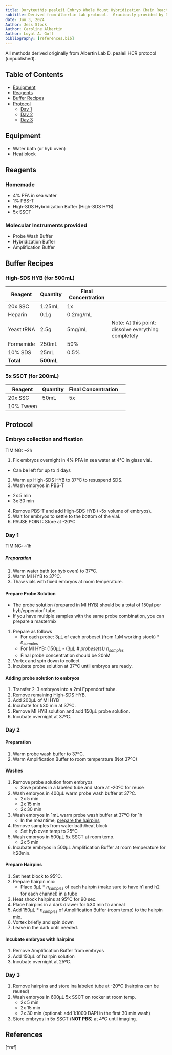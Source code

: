 ```yaml
---
title: Doryteuthis pealeii Embryo Whole Mount Hybridization Chain Reaction (HCR)
subtitle: Derived from Albertin Lab protocol.  Graciously provided by Dr. Jess Stock
date: Jun 3, 2024
Author: Jess Stock
Author: Caroline Albertin
Author: Loyal A. Goff
bibliography: [references.bib]
---
```


<link href="/styles.css" rel="stylesheet">

All methods derived originally from Albertin Lab D. pealeii HCR protocol (unpublished).

## Table of Contents

- [Equipment](#equipment)
- [Reagents](#reagents)
- [Buffer Recipes](#buffer-recipes)
- [Protocol](#protocol)
  - [Day 1](#day-1)
  - [Day 2](#day-2)
  - [Day 3](#day-3)

## Equipment

- Water bath (or hyb oven)
- Heat block

## Reagents

### Homemade

- 4% PFA in sea water
- 1% PBS-T
- High-SDS Hybridization Buffer (High-SDS HYB)
- 5x SSCT

### Molecular Instruments provided

- Probe Wash Buffer
- Hybridization Buffer
- Amplification Buffer

## Buffer Recipes

### High-SDS HYB (for 500mL)

| Reagent | Quantity | Final Concentration |  |
|---------|----------|---------------------|-------|
| 20x SSC | 1.25mL   | 1x | |
| Heparin | 0.1g     | 0.2mg/mL | |
| Yeast tRNA | 2.5g  | 5mg/mL |<span class="tip">Note:</span> At this point: dissolve everything completely |
| Formamide | 250mL | 50% | |
| 10% SDS | 25mL | 0.5% | |
| **Total** | **500mL** | | |

### 5x SSCT (for 200mL)

| Reagent | Quantity | Final Concentration |  |
|---------|----------|---------------------|-------|
| 20x SSC | 50mL    | 5x | |
| 10% Tween |

## Protocol

### Embryo collection and fixation

<span class="timing">TIMING: ~2h</span>

1. Fix embryos overnight in 4% PFA in sea water at 4°C in glass vial.

- Can be left for up to 4 days

2. Warm up High-SDS HYB to 37ºC to resuspend SDS.
3. Wash embryos in PBS-T

- 2x 5 min
- 3x 30 min

4. Remove PBS-T and add High-SDS HYB (~5x volume of embryos).
5. Wait for embryos to settle to the bottom of the vial.
6. <span class="pause">PAUSE POINT:</span> Store at -20ºC

### Day 1

<span class="timing">TIMING: ~1h</span>

##### Preparation

1. Warm water bath (or hyb oven) to 37ºC.
2. Warm MI HYB to 37ºC.
3. Thaw vials with fixed embryos at room temperature.

#### Prepare Probe Solution

- The probe solution (prepared in MI HYB) should be a total of 150µl per hyb/eppendorf tube.
- If you have multiple samples with the same probe combination, you can prepare a mastermix

1. Prepare as follows
    - For each probe: 3µL of each probeset (from 1µM working stock) * $n_{samples}$
    - For MI HYB: (150µL - (3µL *# probesets))* $n_{samples}$
    - Final probe concentration should be 20nM
1. Vortex and spin down to collect
2. Incubate probe solution at 37ºC until embryos are ready.

#### Adding probe solution to embryos

1. Transfer 2-3 embryos into a 2ml Eppendorf tube.
2. Remove remaining High-SDS HYB.
3. Add 200µL of MI HYB
4. Incubate for ≥30 min at 37ºC.
5. Remove MI HYB solution and add 150µL probe solution.
6. Incubate overnight at 37ºC.

### Day 2

#### Preparation

1. Warm probe wash buffer to 37ºC.
2. Warm Amplification Buffer to room temperature (Not 37ºC)

#### Washes

1. Remove probe solution from embryos
    - Save probes in a labeled tube and store at -20ºC for reuse
2. Wash embryos in 400µL warm probe wash buffer at 37ºC.
    - 2x 5 min
    - 2x 15 min
    - 2x 30 min
3. Wash embryos in 1mL warm probe wash buffer at 37ºC for 1h
    - In the meantime, [prepare the hairpins](#prepare-hairpins)
4. Remove samples from water bath/heat block
    - Set hyb oven temp to 25ºC
5. Wash embryos in 500µL 5x SSCT at room temp.
    - 2x 5 min
6. Incubate embryos in 500µL Amplification Buffer at room temperature for ≥20min.

#### Prepare Hairpins

1. Set heat block to 95ºC.
2. Prepare hairpin mix:
    - Place 3µL * $n_{samples}$ of each hairpin (make sure to have h1 and h2 for each channel) in a tube
3. Heat shock hairpins at 95ºC for 90 sec.
4. Place hairpins in a dark drawer for ≥30 min to anneal
5. Add 150µL * $n_{samples}$ of Amplification Buffer (room temp) to the hairpin mix.
6. Vortex briefly and spin down
7. Leave in the dark until needed.

#### Incubate embryos with hairpins

1. Remove Amplification Buffer from embryos
2. Add 150µL of hairpin solution
3. Incubate overnight at 25ºC.

### Day 3

1. Remove hairpins and store ina labeled tube at -20ºC (hairpins can be reused)
2. Wash embryos in 600µL 5x SSCT on rocker at room temp.
    - 2x 5 min
    - 2x 15 min
    - 2x 30 min (optional: add 1:1000 DAPI in the first 30 min wash)
3. Store embryos in 5x SSCT (**NOT PBS**) at 4ºC until imaging.

## References

[^ref]
